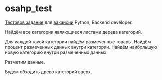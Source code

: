 # osahp_test

[Тестовов задание](https://yadi.sk/i/-I3tHZAc3TTxDd) для [вакансии](http://osahp.jobingood.com/) Python, Backend developer.


Найдём все категории являющиеся листами дерева категорий.

Для каждой такой категории найдём размеченные товары.
Найдём процент размеченных данных внутри категории.
Найдём наибольшую новую категорию внутри размеченных данных.

Разметим данные.

Будем обходить древо категорий вверх.
